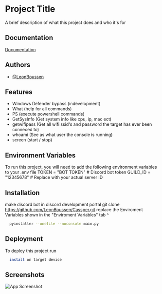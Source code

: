 
# Project Title

A brief description of what this project does and who it's for


## Documentation

[Documentation](https://linktodocumentation)


## Authors

- [@LeonBoussen](https://www.github.com/LeonBoussen)


## Features

- Windows Defender bypass (indevelopment)
- What (help for all commands)
- PS (execute powershell commands)
- GetSysInfo (Get system info like cpu, ip, mac ect)
- getwifipass (Get all wifi ssid's and password the target has ever been conneced to)
- whoami (See as what user the console is running)
- screen (start / stop)


## Environment Variables

To run this project, you will need to add the following environment variables to your .env file
TOKEN = "BOT TOKEN" # Discord bot token
GUILD_ID = "12345678" # Replace with your actual server ID


## Installation

make discord bot in discord development portal
git clone https://github.com/LeonBoussen/Cassper.git
replace the Enviroment Variables shown in the "Enviroment Variables" tab ^

```bash
  pyinstaller --onefile --noconsole main.py
```
    
## Deployment

To deploy this project run

```bash
  install on target device
```


## Screenshots

![App Screenshot](https://via.placeholder.com/468x300?text=App+Screenshot+Here)

